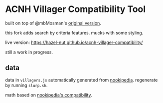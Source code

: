 # ACNH Villager Compatibility Tool

built on top of @mbMosman's [original version](https://github.com/mbMosman/acnh-villager-compatibility).

this fork adds search by criteria features. mucks with some styling.

live version: https://hazel-nut.github.io/acnh-villager-compatibility/

still a work in progress.

## data

data in `villagers.js` automatically generated from [nookipedia](https://nookipedia.com/wiki/Compatibility). regenerate by running `slurp.sh`.

math based on [nookipedia's compatibility](https://nookipedia.com/wiki/Compatibility).
